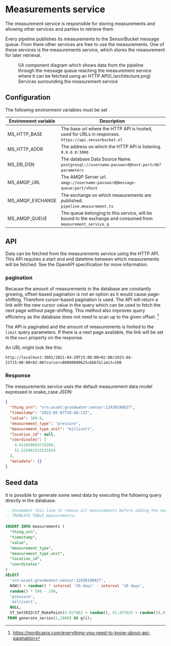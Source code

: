 # Measurements service

The measurement service is responsible for storing measurements and allowing other services and parties to retrieve them.

Every pipeline publishes its measurements to the SensorBucket message queue. From there other services are free to use the measurements. One of these services is the measurements service, which stores the measurement for later retrieval.

<figure markdown="1">
![A component diagram which shows data from the pipeline through the message queue reaching the measurement service where it can be fetched using an HTTP API](./architecture.png)
<figcaption>
  Services surrounding the measurement service
</figcaption>
</figure>

## Configuration

The following environment variables must be set

| Environment variable | Description                                                                                                       |
| -------------------- | ----------------------------------------------------------------------------------------------------------------- |
| MS_HTTP_BASE         | The base url where the HTTP API is hosted, used for URLs in responses.<br/>`https://api.sensorbucket.nl`          |
| MS_HTTP_ADDR         | The address on which the HTTP API is listening.<br/>`0.0.0.0:3000`                                                |
| MS_DB_DSN            | The database Data Source Name.<br/>`postgresql://username:password@host:port/db?parameters`                       |
| MS_AMQP_URL          | The AMQP Server url.<br/>`amqp://username:password@message-queue:port/vhost`                                      |
| MS_AMQP_EXCHANGE     | The exchange on which measurements are published.<br/>`pipeline.measurement.tx`                                   |
| MS_AMQP_QUEUE        | The queue belonging to this service, will be bound to the exchange and consumed from.<br/>`measurement_service_q` |

## API

Data can be fetched from the measurements service using the HTTP API. This API requires a start and end datetime between which measurements will be fetched. See the OpenAPI specification for more information.

### pagination

Because the amount of measurements in the database are constantly growing, offset-based pagination is not an option as it would cause page-shifting. Therefore cursor-based pagination is used. The API will return a link with the new cursor value in the query which can be used to fetch the next page without page-shifting. This method also improves query efficiency as the database does not need to scan up to the given offset. [^1]

The API is paginated and the amount of measurements is limited to the `limit` query parameters. If there is a next page available, the link will be set in the `next` property on the response.

An URL might look like this:

```
http://localhost:3001/2021-04-20T15:00:00+02:00/2023-04-21T15:00:00+02:00?cursor=00000000625c6b67&limit=100
```

### Response

The measurements service uses the default measurement data model expressed in snake_case JSON:

```json
{
  "thing_urn": "srn:asset:grondwater:sensor:12938190827",
  "timestamp": "2022-05-07T18:48:13Z",
  "value": 304.6,
  "measurement_type": "pressure",
  "measurement_type_unit": "millivolt",
  "location_id": null,
  "coordinates": [
    4.411849659716389,
    51.519481521531034
  ],
  "metadata": {}
}
```


## Seed data

It is possible to generate some seed data by executing the following query directly in the database:

```sql
-- Uncomment this line to remove all measurements before adding the newly generated ones
-- TRUNCATE TABLE measurements;

INSERT INTO measurements (
  "thing_urn",
  "timestamp",
  "value",
  "measurement_type",
  "measurement_type_unit",
  "location_id",
  "coordinates"
)
SELECT 
  'srn:asset:grondwater:sensor:12938190827',
  NOW() + random() * interval '20 days' - interval '10 days',
  random() * 500 - 100,
  'pressure',
  'millivolt',
  NULL, 
  ST_SetSRID(ST_MakePoint(4.027862 + random(), 51.457032 + random()),4326)
 FROM generate_series(1,1000) AS g(i);
```

[^1]: https://nordicapis.com/everything-you-need-to-know-about-api-pagination